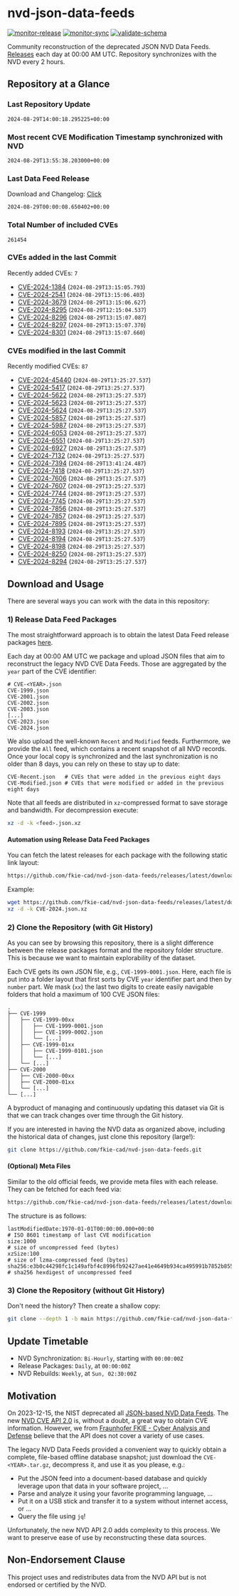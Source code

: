 # nvd-json-data-feeds

[![monitor-release](https://github.com/fkie-cad/nvd-json-data-feeds/actions/workflows/monitor_release.yml/badge.svg)](https://github.com/fkie-cad/nvd-json-data-feeds/actions/workflows/monitor_release.yml)
[![monitor-sync](https://github.com/fkie-cad/nvd-json-data-feeds/actions/workflows/monitor_sync.yml/badge.svg)](https://github.com/fkie-cad/nvd-json-data-feeds/actions/workflows/monitor_sync.yml)
[![validate-schema](https://github.com/fkie-cad/nvd-json-data-feeds/actions/workflows/validate_schema.yml/badge.svg)](https://github.com/fkie-cad/nvd-json-data-feeds/actions/workflows/validate_schema.yml)

Community reconstruction of the deprecated JSON NVD Data Feeds.
[Releases](https://github.com/fkie-cad/nvd-json-data-feeds/releases/latest) each day at 00:00 AM UTC.
Repository synchronizes with the NVD every 2 hours.

## Repository at a Glance

### Last Repository Update

```plain
2024-08-29T14:00:18.295225+00:00
```

### Most recent CVE Modification Timestamp synchronized with NVD

```plain
2024-08-29T13:55:38.203000+00:00
```

### Last Data Feed Release

Download and Changelog: [Click](https://github.com/fkie-cad/nvd-json-data-feeds/releases/latest)

```plain
2024-08-29T00:00:08.650402+00:00
```

### Total Number of included CVEs

```plain
261454
```

### CVEs added in the last Commit

Recently added CVEs: `7`

- [CVE-2024-1384](CVE-2024/CVE-2024-13xx/CVE-2024-1384.json) (`2024-08-29T13:15:05.793`)
- [CVE-2024-2541](CVE-2024/CVE-2024-25xx/CVE-2024-2541.json) (`2024-08-29T13:15:06.403`)
- [CVE-2024-3679](CVE-2024/CVE-2024-36xx/CVE-2024-3679.json) (`2024-08-29T13:15:06.627`)
- [CVE-2024-8295](CVE-2024/CVE-2024-82xx/CVE-2024-8295.json) (`2024-08-29T12:15:04.537`)
- [CVE-2024-8296](CVE-2024/CVE-2024-82xx/CVE-2024-8296.json) (`2024-08-29T13:15:07.087`)
- [CVE-2024-8297](CVE-2024/CVE-2024-82xx/CVE-2024-8297.json) (`2024-08-29T13:15:07.370`)
- [CVE-2024-8301](CVE-2024/CVE-2024-83xx/CVE-2024-8301.json) (`2024-08-29T13:15:07.660`)


### CVEs modified in the last Commit

Recently modified CVEs: `87`

- [CVE-2024-45440](CVE-2024/CVE-2024-454xx/CVE-2024-45440.json) (`2024-08-29T13:25:27.537`)
- [CVE-2024-5417](CVE-2024/CVE-2024-54xx/CVE-2024-5417.json) (`2024-08-29T13:25:27.537`)
- [CVE-2024-5622](CVE-2024/CVE-2024-56xx/CVE-2024-5622.json) (`2024-08-29T13:25:27.537`)
- [CVE-2024-5623](CVE-2024/CVE-2024-56xx/CVE-2024-5623.json) (`2024-08-29T13:25:27.537`)
- [CVE-2024-5624](CVE-2024/CVE-2024-56xx/CVE-2024-5624.json) (`2024-08-29T13:25:27.537`)
- [CVE-2024-5857](CVE-2024/CVE-2024-58xx/CVE-2024-5857.json) (`2024-08-29T13:25:27.537`)
- [CVE-2024-5987](CVE-2024/CVE-2024-59xx/CVE-2024-5987.json) (`2024-08-29T13:25:27.537`)
- [CVE-2024-6053](CVE-2024/CVE-2024-60xx/CVE-2024-6053.json) (`2024-08-29T13:25:27.537`)
- [CVE-2024-6551](CVE-2024/CVE-2024-65xx/CVE-2024-6551.json) (`2024-08-29T13:25:27.537`)
- [CVE-2024-6927](CVE-2024/CVE-2024-69xx/CVE-2024-6927.json) (`2024-08-29T13:25:27.537`)
- [CVE-2024-7132](CVE-2024/CVE-2024-71xx/CVE-2024-7132.json) (`2024-08-29T13:25:27.537`)
- [CVE-2024-7394](CVE-2024/CVE-2024-73xx/CVE-2024-7394.json) (`2024-08-29T13:41:24.487`)
- [CVE-2024-7418](CVE-2024/CVE-2024-74xx/CVE-2024-7418.json) (`2024-08-29T13:25:27.537`)
- [CVE-2024-7606](CVE-2024/CVE-2024-76xx/CVE-2024-7606.json) (`2024-08-29T13:25:27.537`)
- [CVE-2024-7607](CVE-2024/CVE-2024-76xx/CVE-2024-7607.json) (`2024-08-29T13:25:27.537`)
- [CVE-2024-7744](CVE-2024/CVE-2024-77xx/CVE-2024-7744.json) (`2024-08-29T13:25:27.537`)
- [CVE-2024-7745](CVE-2024/CVE-2024-77xx/CVE-2024-7745.json) (`2024-08-29T13:25:27.537`)
- [CVE-2024-7856](CVE-2024/CVE-2024-78xx/CVE-2024-7856.json) (`2024-08-29T13:25:27.537`)
- [CVE-2024-7857](CVE-2024/CVE-2024-78xx/CVE-2024-7857.json) (`2024-08-29T13:25:27.537`)
- [CVE-2024-7895](CVE-2024/CVE-2024-78xx/CVE-2024-7895.json) (`2024-08-29T13:25:27.537`)
- [CVE-2024-8193](CVE-2024/CVE-2024-81xx/CVE-2024-8193.json) (`2024-08-29T13:25:27.537`)
- [CVE-2024-8194](CVE-2024/CVE-2024-81xx/CVE-2024-8194.json) (`2024-08-29T13:25:27.537`)
- [CVE-2024-8198](CVE-2024/CVE-2024-81xx/CVE-2024-8198.json) (`2024-08-29T13:25:27.537`)
- [CVE-2024-8250](CVE-2024/CVE-2024-82xx/CVE-2024-8250.json) (`2024-08-29T13:25:27.537`)
- [CVE-2024-8294](CVE-2024/CVE-2024-82xx/CVE-2024-8294.json) (`2024-08-29T13:25:27.537`)


## Download and Usage

There are several ways you can work with the data in this repository:

### 1) Release Data Feed Packages

The most straightforward approach is to obtain the latest Data Feed release packages [here](https://github.com/fkie-cad/nvd-json-data-feeds/releases/latest).

Each day at 00:00 AM UTC we package and upload JSON files that aim to reconstruct the legacy NVD CVE Data Feeds.
Those are aggregated by the `year` part of the CVE identifier:

```
# CVE-<YEAR>.json
CVE-1999.json
CVE-2001.json
CVE-2002.json
CVE-2003.json
[...]
CVE-2023.json
CVE-2024.json
```

We also upload the well-known `Recent` and `Modified` feeds.
Furthermore, we provide the `All` feed, which contains a recent snapshot of all NVD records.
Once your local copy is synchronized and the last synchronization is no older than 8 days, you can rely on these to stay up to date:

```plain
CVE-Recent.json   # CVEs that were added in the previous eight days
CVE-Modified.json # CVEs that were modified or added in the previous eight days
```

Note that all feeds are distributed in `xz`-compressed format to save storage and bandwidth.
For decompression execute:

```sh
xz -d -k <feed>.json.xz
```

#### Automation using Release Data Feed Packages

You can fetch the latest releases for each package with the following static link layout:

```sh
https://github.com/fkie-cad/nvd-json-data-feeds/releases/latest/download/CVE-<YEAR>.json.xz
```

Example:

```sh
wget https://github.com/fkie-cad/nvd-json-data-feeds/releases/latest/download/CVE-2024.json.xz
xz -d -k CVE-2024.json.xz
```

### 2) Clone the Repository (with Git History)

As you can see by browsing this repository, there is a slight difference between the release packages format and the repository folder structure.
This is because we want to maintain explorability of the dataset.

Each CVE gets its own JSON file, e.g., `CVE-1999-0001.json`.
Here, each file is put into a folder layout that first sorts by CVE `year` identifier part and then by `number` part.
We mask (`xx`) the last two digits to create easily navigable folders that hold a maximum of 100 CVE JSON files:

```plain
.
├── CVE-1999
│   ├── CVE-1999-00xx
│   │   ├── CVE-1999-0001.json
│   │   ├── CVE-1999-0002.json
│   │   └── [...]
│   ├── CVE-1999-01xx
│   │   ├── CVE-1999-0101.json
│   │   └── [...]
│   └── [...]
├── CVE-2000
│   ├── CVE-2000-00xx
│   ├── CVE-2000-01xx
│   └── [...]
└── [...]
```

A byproduct of managing and continuously updating this dataset via Git is that we can track changes over time through the Git history.

If you are interested in having the NVD data as organized above, including the historical data of changes, just clone this repository (large!):

```sh
git clone https://github.com/fkie-cad/nvd-json-data-feeds.git
```

#### (Optional) Meta Files

Similar to the old official feeds, we provide meta files with each release. They can be fetched for each feed via:

```sh
https://github.com/fkie-cad/nvd-json-data-feeds/releases/latest/download/CVE-<YEAR>.meta
```

The structure is as follows:

```plain
lastModifiedDate:1970-01-01T00:00:00.000+00:00                          # ISO 8601 timestamp of last CVE modification
size:1000                                                               # size of uncompressed feed (bytes)
xzSize:100                                                              # size of lzma-compressed feed (bytes)
sha256:e3b0c44298fc1c149afbf4c8996fb92427ae41e4649b934ca495991b7852b855 # sha256 hexdigest of uncompressed feed
```

### 3) Clone the Repository (without Git History)

Don't need the history? Then create a shallow copy:

```sh
git clone --depth 1 -b main https://github.com/fkie-cad/nvd-json-data-feeds.git
```


## Update Timetable

* NVD Synchronization: `Bi-Hourly`, starting with `00:00:00Z`
* Release Packages: `Daily`, at `00:00:00Z`
* NVD Rebuilds: `Weekly`, at `Sun, 02:30:00Z`


## Motivation

On 2023-12-15, the NIST deprecated all [JSON-based NVD Data Feeds](https://nvd.nist.gov/vuln/data-feeds#divRetirementBanner-1).
The new [NVD CVE API 2.0](https://nvd.nist.gov/developers/vulnerabilities) is, without a doubt, a great way to obtain CVE information.
However, we from [Fraunhofer FKIE - Cyber Analysis and Defense](https://www.fkie.fraunhofer.de/en/departments/cad.html) believe that the API does not cover a variety of use cases.

The legacy NVD Data Feeds provided a convenient way to quickly obtain a complete, file-based offline database snapshot; just download the `CVE-<YEAR>.tar.gz`, decompress it, and use it as you please, e.g.:

- Put the JSON feed into a document-based database and quickly leverage upon that data in your software project, ...
- Parse and analyze it using your favorite programming language, ...
- Put it on a USB stick and transfer it to a system without internet access, or ...
- Query the file using `jq`!

Unfortunately, the new NVD API 2.0 adds complexity to this process.
We want to preserve ease of use by reconstructing these data sources.

## Non-Endorsement Clause

This project uses and redistributes data from the NVD API but is not endorsed or certified by the NVD.